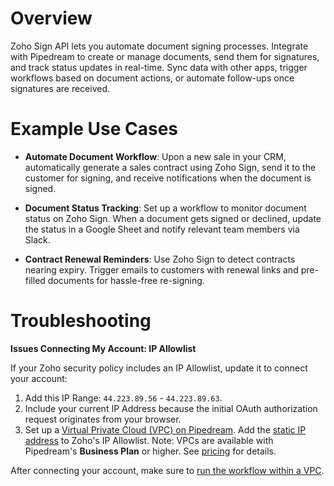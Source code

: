 # Overview

Zoho Sign API lets you automate document signing processes. Integrate with Pipedream to create or manage documents, send them for signatures, and track status updates in real-time. Sync data with other apps, trigger workflows based on document actions, or automate follow-ups once signatures are received.

# Example Use Cases

- **Automate Document Workflow**: Upon a new sale in your CRM, automatically generate a sales contract using Zoho Sign, send it to the customer for signing, and receive notifications when the document is signed.

- **Document Status Tracking**: Set up a workflow to monitor document status on Zoho Sign. When a document gets signed or declined, update the status in a Google Sheet and notify relevant team members via Slack.

- **Contract Renewal Reminders**: Use Zoho Sign to detect contracts nearing expiry. Trigger emails to customers with renewal links and pre-filled documents for hassle-free re-signing.

# Troubleshooting

**Issues Connecting My Account: IP Allowlist**

If your Zoho security policy includes an IP Allowlist, update it to connect your account:

1. Add this IP Range: `44.223.89.56` - `44.223.89.63`.
2. Include your current IP Address because the initial OAuth authorization request originates from your browser.
3. Set up a [Virtual Private Cloud (VPC) on Pipedream](https://pipedream.com/docs/workflows/vpc#create-a-new-vpc). Add the [static IP address](https://pipedream.com/docs/workflows/vpc#find-the-static-outbound-ip-address-for-a-vpc) to Zoho's IP Allowlist. Note: VPCs are available with Pipedream's **Business Plan** or higher. See [pricing](https://pipedream.com/pricing) for details.

After connecting your account, make sure to [run the workflow within a VPC](https://pipedream.com/docs/workflows/vpc#run-workflows-within-a-vpc).
